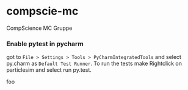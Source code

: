 # compscie-mc

CompScience MC Gruppe

### Enable pytest in pycharm

got to `File > Settings > Tools > PyCharmIntegratedTools` and select 
py.charm as `Default Test Runner`.
To run the tests make Rightclick on particlesim and select run py.test.

foo
